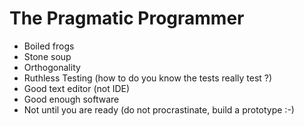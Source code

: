 # The Pragmatic Programmer

* Boiled frogs
* Stone soup
* Orthogonality
* Ruthless Testing (how to do you know the tests really test ?)
* Good text editor (not IDE)
* Good enough software
* Not until you are ready (do not procrastinate, build a prototype :-)
